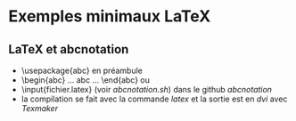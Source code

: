 # Exemples minimaux LaTeX
## LaTeX et abcnotation
* \\usepackage{abc} en préambule
* \\begin{abc} ... abc ... \end{abc} ou
* \\input{fichier.latex} (voir _abcnotation.sh_) dans le github _abcnotation_
* la compilation se fait avec la commande _latex_ et la sortie est en _dvi_ avec _Texmaker_



